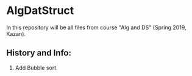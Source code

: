 # AlgDatStruct
In this repository will be all files from course "Alg and DS" (Spring 2019, Kazan).


History and Info:
------------------
1. Add Bubble sort.
